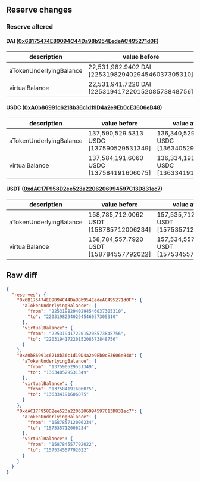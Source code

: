 ## Reserve changes

### Reserve altered

#### DAI ([0x6B175474E89094C44Da98b954EedeAC495271d0F](https://etherscan.io/address/0x6B175474E89094C44Da98b954EedeAC495271d0F))

| description | value before | value after |
| --- | --- | --- |
| aTokenUnderlyingBalance | 22,531,982.9402 DAI [22531982940294546037305310] | 22,031,982.9402 DAI [22031982940294546037305310] |
| virtualBalance | 22,531,941.7220 DAI [22531941722015208573848756] | 22,031,941.7220 DAI [22031941722015208573848756] |


#### USDC ([0xA0b86991c6218b36c1d19D4a2e9Eb0cE3606eB48](https://etherscan.io/address/0xA0b86991c6218b36c1d19D4a2e9Eb0cE3606eB48))

| description | value before | value after |
| --- | --- | --- |
| aTokenUnderlyingBalance | 137,590,529.5313 USDC [137590529531349] | 136,340,529.5313 USDC [136340529531349] |
| virtualBalance | 137,584,191.6060 USDC [137584191606075] | 136,334,191.6060 USDC [136334191606075] |


#### USDT ([0xdAC17F958D2ee523a2206206994597C13D831ec7](https://etherscan.io/address/0xdAC17F958D2ee523a2206206994597C13D831ec7))

| description | value before | value after |
| --- | --- | --- |
| aTokenUnderlyingBalance | 158,785,712.0062 USDT [158785712006234] | 157,535,712.0062 USDT [157535712006234] |
| virtualBalance | 158,784,557.7920 USDT [158784557792022] | 157,534,557.7920 USDT [157534557792022] |


## Raw diff

```json
{
  "reserves": {
    "0x6B175474E89094C44Da98b954EedeAC495271d0F": {
      "aTokenUnderlyingBalance": {
        "from": "22531982940294546037305310",
        "to": "22031982940294546037305310"
      },
      "virtualBalance": {
        "from": "22531941722015208573848756",
        "to": "22031941722015208573848756"
      }
    },
    "0xA0b86991c6218b36c1d19D4a2e9Eb0cE3606eB48": {
      "aTokenUnderlyingBalance": {
        "from": "137590529531349",
        "to": "136340529531349"
      },
      "virtualBalance": {
        "from": "137584191606075",
        "to": "136334191606075"
      }
    },
    "0xdAC17F958D2ee523a2206206994597C13D831ec7": {
      "aTokenUnderlyingBalance": {
        "from": "158785712006234",
        "to": "157535712006234"
      },
      "virtualBalance": {
        "from": "158784557792022",
        "to": "157534557792022"
      }
    }
  }
}
```